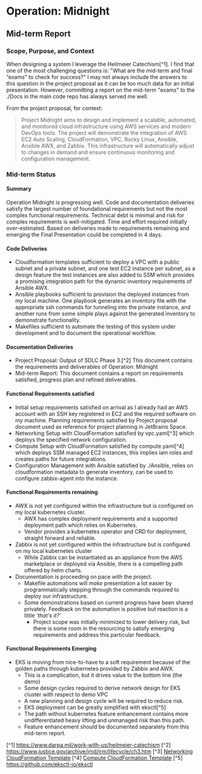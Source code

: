 # Operation: Midnight
## Mid-term Report

### Scope, Purpose, and Context
When designing a system I leverage the Heilmeier Catechism[^1]. I find that one of the most challenging questions is: "What are the mid-term and final “exams” to check for success?" I may not always include the answers to this question in the project proposal as it can be too much data for an initial presentation. However, committing a report on the mid-term "exams" to the ./Docs in the main code repo has always served me well. 

From the project proposal, for context: 

> Project Midnight aims to design and implement a scalable, automated, and monitored cloud infrastructure using AWS services and modern DevOps tools. The project will demonstrate the integration of AWS EC2 Auto Scaling, CloudFormation, VPC, Rocky Linux, Ansible, Ansible AWX, and Zabbix. This infrastructure will automatically adjust to changes in demand and ensure continuous monitoring and configuration management.

### Mid-term Status

#### Summary
Operation Midnight is progressing well. Code and documentation deliveries satisfy the largest number of foundational requirements but not the most complex functional requirements. Technical debt is minimal and risk for complex requirements is well-mitigated. Time and effort required initially over-estimated. Based on deliveries made to requirements remaining and emerging the Final Presentation could be completed in 4 days. 

#### Code Deliveries
* Cloudformation templates sufficient to deploy a VPC with a public subnet and a private subnet, and one test EC2 instance per subnet, as a design feature the test instances are also added to SSM which provides a promising integration path for the dynamic inventory requirements of Ansible AWX.
* Ansible playbooks sufficient to provision the deployed instances from my local machine. One playbook generates an inventory file with the appropriate ssh commands for tunneling into the private instance, and another runs from some simple plays against the generated inventory to demonstrate functionality. 
* Makefiles sufficient to automate the testing of this system under development and to document the operational workflow. 

#### Documentation Deliveries
* Project Proposal: Output of SDLC Phase 3.[^2] This document contains the requirements and deliverables of Operation: Midnight 
* Mid-term Report: This document contains a report on requirements satisfied, progress plan and refined deliverables. 

#### Functional Requirements satisfied
* Initial setup requirements satisfied on arrival as I already had an AWS account with an SSH key registered in EC2 and the required software on my machine. Planning requirements satisfied by Project proposal document used as reference for project planning in JetBrains Space. 
* Networking Setup with CloudFormation satisfied by vpc.yaml[^3] which deploys the specified network configuration. 
* Compute Setup with CloudFormation satisfied by compute.yaml[^4] which deploys SSM managed EC2 instances, this implies iam roles and creates paths for future integrations. 
* Configuration Management with Ansible satisfied by ./Ansible, relies on cloudformation metadata to generate inventory, can be used to configure zabbix-agent into the instance. 

#### Functional Requirements remaining 
* AWX is not yet configured within the infrastructure but is configured on my local kubernetes cluster. 
  * AWX has complex deployment requirements and a supported deployment path which relies on Kubernetes.
  * Vendor provides a kubernetes operator and CRD for deployment, straight forward and reliable. 
* Zabbix is not yet configured within the infrastructure but is configured on my local kubernetes cluster
  * While Zabbix can be instantiated as an appliance from the AWS marketplace or deployed via Ansible, there is a compelling path offered by helm charts.
* Documentation is proceeding on pace with the project. 
  * Makefile automations will *make* presentation a lot easier by programmatically stepping through the commands required to deploy our infrastructure. 
  * Some demonstrations based on current progress have been shared privately. Feedback on the automation is positive but reaction is a little *'that's it?'*
    * Project scope was initially minimized to lower delivery risk, but there is some room in the resourcing to satisfy emerging requirements and address this particular feedback. 

#### Functional Requirements Emerging
* EKS is moving from nice-to-have to a soft requirement because of the golden paths through kubernetes provided by Zabbix and AWX.
  * This is a complication, but it drives value to the bottom line (the demo)
  * Some design cycles required to derive network design for EKS cluster with respect to demo VPC
  * A new planning and design cycle will be required to reduce risk. 
  * EKS deployment can be greatly simplified with eksctl[^5]
  * The path without kubernetes feature enhancement contains more undifferentiated heavy lifting and unmanaged risk than this path.
  * Feature enhancement should be documented separately from this mid-term report. 


[^1]  https://www.darpa.mil/work-with-us/heilmeier-catechism
[^2]  https://www.justice.gov/archive/jmd/irm/lifecycle/ch3.htm
[^3]  [Networking CloudFormation Template](CloudFormation/vpc.yaml) 
[^4]  [Compute CloudFormation Template](CloudFormation/compute.yaml)
[^5]  https://github.com/eksctl-io/eksctl